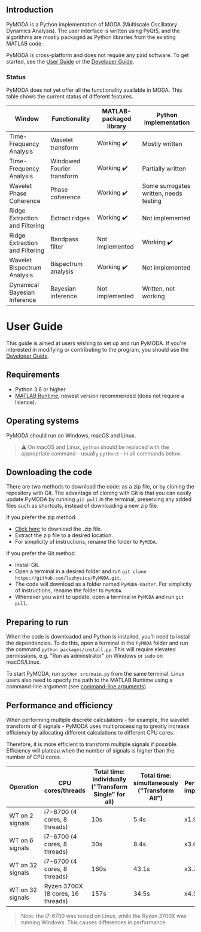 ## Introduction

PyMODA is a Python implementation of MODA (Multiscale Oscillatory Dynamics Analysis). The user interface is written using PyQt5, and the algorithms are mostly packaged as Python libraries from the existing MATLAB code.

PyMODA is cross-platform and does not require any paid software. To get started, see the [User Guide](#user-guide) or the [Developer Guide](docs/developer-guide.md).

### Status

PyMODA does not yet offer all the functionality available in MODA. This table shows the current status of different features.

| Window    |   Functionality   |  MATLAB-packaged library | Python implementation |
| ----      |   ---------       |   ---------   |  ----- |
| Time-Frequency Analysis      |   Wavelet transform    |  Working :heavy_check_mark: | Mostly written |
| Time-Frequency Analysis      |   Windowed Fourier transform    |  Working :heavy_check_mark:   | Partially written |
| Wavelet Phase Coherence      |   Phase coherence    |  Working :heavy_check_mark:  | Some surrogates written, needs testing |
| Ridge Extraction and Filtering     |   Extract ridges    |  Working :heavy_check_mark:  | Not implemented |
| Ridge Extraction and Filtering     |   Bandpass filter    |  Not implemented   | Working :heavy_check_mark: |
| Wavelet Bispectrum Analysis     |   Bispectrum analysis    |  Working :heavy_check_mark:  | Not implemented |
| Dynamical Bayesian Inference     |   Bayesian inference    |  Not implemented   | Written, not working |

# User Guide

This guide is aimed at users wishing to set up and run PyMODA. If you're interested in modifying or contributing to the program, you should use the [Developer Guide](docs/developer-guide.md).

## Requirements
- Python 3.6 or higher.
- [MATLAB Runtime](https://www.mathworks.com/products/compiler/matlab-runtime.html), 
newest version recommended (does not require a licence).

## Operating systems

PyMODA should run on Windows, macOS and Linux. 

> :warning: On macOS and Linux, `python` should be replaced with the appropriate command - usually `python3` - in all commands below.

## Downloading the code

There are two methods to download the code: as a zip file, or by cloning the repository with Git. The advantage of cloning with Git is that you can easily update PyMODA by running `git pull` in the terminal, preserving any added files such as shortcuts, instead of downloading a new zip file.

If you prefer the zip method:

- [Click here](https://github.com/luphysics/PyMODA/zipball/master) to download the .zip file. 
- Extract the zip file to a desired location.
- For simplicity of instructions, rename the folder to `PyMODA`.

If you prefer the Git method:

- Install Git.
- Open a terminal in a desired folder and run `git clone https://github.com/luphysics/PyMODA.git`.
- The code will download as a folder named `PyMODA-master`. For simplicity of instructions, rename the folder to `PyMODA`.
- Whenever you want to update, open a terminal in `PyMODA` and run `git pull`.

## Preparing to run
When the code is downloaded and Python is installed, you'll need to install the dependencies. To do this, open a terminal in the `PyMODA` folder and run the command `python packages/install.py`. This will require elevated permissions, e.g. "Run as adminstrator" on Windows or `sudo` on macOS/Linux.

To start PyMODA, run `python src/main.py` from the same terminal. Linux users also need to specify the path to the MATLAB Runtime using a command-line argument (see [command-line arguments](docs/developer-guide.md#command-line-arguments)).

## Performance and efficiency

When performing multiple discrete calculations - for example, the wavelet transform of 6 signals - PyMODA uses multiprocessing to greatly increase efficiency by allocating 
different calculations to different CPU cores.

Therefore, it is more efficient to transform multiple signals if possible. Efficiency will plateau when the number of signals is higher than the number of CPU cores.

| Operation | CPU cores/threads | Total time: individually ("Transform Single" for all) | Total time: simultaneously ("Transform All") | Performance improvement |
| ------------- | ------------- | ------------- | ------ | ------ |
| WT on 2 signals | i7-6700 (4 cores, 8 threads) | 10s | 5.4s | x1.9 |
| WT on 6 signals | i7-6700 (4 cores, 8 threads) | 30s | 8.4s | x3.6 |
| WT on 32 signals | i7-6700 (4 cores, 8 threads) | 160s | 43.1s | x3.7 |
| WT on 32 signals | Ryzen 3700X (8 cores, 16 threads) | 157s | 34.5s | x4.55 |

> Note: the i7-6700 was tested on Linux, while the Ryzen 3700X was running Windows. This causes differences in performance.